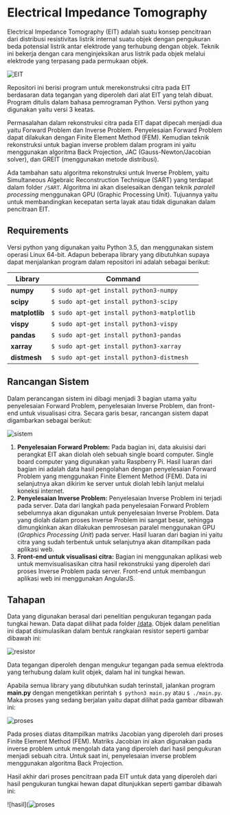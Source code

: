 # Electrical Impedance Tomography
Electrical Impedance Tomography (EIT) adalah  suatu konsep pencitraan dari distribusi resistivitas  listrik  internal  suatu objek  dengan  pengukuran  beda potensial  listrik  antar  elektrode yang  terhubung  dengan objek.  Teknik  ini  bekerja  dengan  cara  menginjeksikan  arus listrik  pada  objek  melalui elektrode yang terpasang pada permukaan objek.

![EIT](https://github.com/agungdwiprasetyo/EIT/raw/master/pic/chickentiss.jpeg)

Repositori ini berisi program untuk merekonstruksi citra pada EIT berdasaran data tegangan yang diperoleh dari alat EIT yang telah dibuat. Program ditulis dalam bahasa pemrograman Python. Versi python yang digunakan yaitu versi 3 keatas.

Permasalahan  dalam  rekonstruksi citra  pada  EIT  dapat  dipecah menjadi  dua  yaitu Forward  Problem dan Inverse Problem. Penyelesaian Forward Problem dapat dilakukan dengan Finite Element Method (FEM). Kemudian teknik rekonstruksi untuk bagian inverse problem dalam program ini yaitu menggunakan algoritma Back Projection, JAC (Gauss-Newton/Jacobian solver), dan GREIT (menggunakan metode distribusi).

Ada tambahan satu algoritma rekonstruksi untuk Inverse Problem, yaitu Simultaneous Algebraic Reconstruction Technique (SART) yang terdapat dalam folder ``` /SART ```. Algoritma ini akan diselesaikan dengan teknik *paralell processing* menggunakan GPU (Graphic Processing Unit). Tujuannya yaitu untuk membandingkan kecepatan serta layak atau tidak digunakan dalam pencitraan EIT.

## Requirements

Versi python yang digunakan yaitu Python 3.5, dan menggunakan sistem operasi Linux 64-bit. Adapun beberapa library yang dibutuhkan supaya dapat menjalankan program dalam repositori ini adalah sebagai berikut:

| Library  | Command |
| ---- | ---- |
| **numpy** | ```$ sudo apt-get install python3-numpy``` |
| **scipy** | ```$ sudo apt-get install python3-scipy``` |
| **matplotlib** | ```$ sudo apt-get install python3-matplotlib``` |
| **vispy** | ```$ sudo apt-get install python3-vispy``` |
| **pandas** | ```$ sudo apt-get install python3-pandas``` |
| **xarray** | ```$ sudo apt-get install python3-xarray``` |
| **distmesh** | ```$ sudo apt-get install python3-distmesh``` |


## Rancangan Sistem

Dalam perancangan sistem ini dibagi menjadi 3 bagian utama yaitu penyelesaian Forward Problem, penyelesaian Inverse Problem, dan front-end untuk visualisasi citra. Secara garis besar, rancangan sistem dapat digambarkan sebagai berikut:

![sistem](https://github.com/agungdwiprasetyo/EIT/raw/master/pic/desainsistem.jpg)

1. **Penyelesaian Forward Problem:**
Pada bagian ini, data akuisisi dari perangkat EIT akan diolah oleh sebuah single board computer. Single board computer yang digunakan yaitu Raspberry Pi. Hasil luaran dari bagian ini adalah data hasil pengolahan dengan penyelesaian Forward Problem yang menggunakan Finite Element Method (FEM). Data ini selanjutnya akan dikirim ke server untuk diolah lebih lanjut melalui koneksi internet.
2. **Penyelesaian Inverse Problem:** 
Penyelesaian Inverse Problem ini terjadi pada server. Data dari langkah pada penyelesaian Forward Problem sebelumnya akan digunakan untuk penyelesaian Inverse Problem. Data yang diolah dalam proses Inverse Problem ini sangat besar, sehingga dimungkinkan akan dilakukan pemrosesan paralel menggunakan GPU (*Graphics Processing Unit*) pada server. Hasil luaran dari bagian ini yaitu citra yang sudah terbentuk untuk selanjutnya akan ditampilkan pada aplikasi web.
3. **Front-end untuk visualisasi citra:** 
Bagian ini menggunakan aplikasi web untuk memvisualisasikan citra hasil rekonstruksi yang diperoleh dari proses Inverse Problem pada server. Front-end untuk membangun aplikasi web ini menggunakan AngularJS.

## Tahapan

Data yang digunakan berasal dari penelitian pengukuran tegangan pada tungkai hewan. Data dapat dilihat pada folder [/data](https://github.com/agungdwiprasetyo/EIT/tree/master/data). Objek dalam penelitian ini dapat disimulasikan dalam bentuk rangkaian resistor seperti gambar dibawah ini:

![resistor](https://github.com/agungdwiprasetyo/EIT/raw/master/pic/PhantomResistor.png)

Data tegangan diperoleh dengan mengukur tegangan pada semua elektroda yang terhubung dalam kulit objek, dalam hal ini tungkai hewan.

Apabila semua library yang dibutuhkan sudah terinstall, jalankan program **main.py** dengan mengetikkan perintah ```$ python3 main.py``` atau ```$ ./main.py```.  Maka proses yang sedang berjalan yaitu dapat dilihat pada gambar dibawah ini:

![proses](https://github.com/agungdwiprasetyo/EIT/raw/master/pic/Proses.png)

Pada proses diatas ditampilkan matriks Jacobian yang diperoleh dari proses Finite Element Method (FEM). Matriks Jacobian ini akan digunakan pada inverse problem untuk mengolah data yang diperoleh dari hasil pengukuran menjadi sebuah citra. Untuk saat ini, penyelesaian inverse problem menggunakan algoritma Back Projection.

Hasil akhir dari proses pencitraan pada EIT untuk data yang diperoleh dari hasil pengukuran tungkai hewan dapat ditunjukkan seperti gambar dibawah ini:

![hasil](![proses](https://github.com/agungdwiprasetyo/EIT/raw/master/pic/TesData.png)